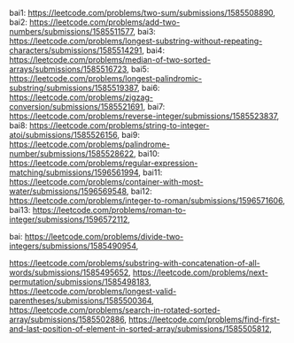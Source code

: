 bai1: https://leetcode.com/problems/two-sum/submissions/1585508890,
bai2: https://leetcode.com/problems/add-two-numbers/submissions/1585511577,
bai3: https://leetcode.com/problems/longest-substring-without-repeating-characters/submissions/1585514291,
bai4: https://leetcode.com/problems/median-of-two-sorted-arrays/submissions/1585516723,
bai5: https://leetcode.com/problems/longest-palindromic-substring/submissions/1585519387,
bai6: https://leetcode.com/problems/zigzag-conversion/submissions/1585521691,
bai7: https://leetcode.com/problems/reverse-integer/submissions/1585523837,
bai8: https://leetcode.com/problems/string-to-integer-atoi/submissions/1585526156,
bai9: https://leetcode.com/problems/palindrome-number/submissions/1585528622,
bai10: https://leetcode.com/problems/regular-expression-matching/submissions/1596561994,
bai11: https://leetcode.com/problems/container-with-most-water/submissions/1596569548,
bai12: https://leetcode.com/problems/integer-to-roman/submissions/1596571606,
bai13: https://leetcode.com/problems/roman-to-integer/submissions/1596572112,     

bai: https://leetcode.com/problems/divide-two-integers/submissions/1585490954,

https://leetcode.com/problems/substring-with-concatenation-of-all-words/submissions/1585495652,
https://leetcode.com/problems/next-permutation/submissions/1585498183,
https://leetcode.com/problems/longest-valid-parentheses/submissions/1585500364,
https://leetcode.com/problems/search-in-rotated-sorted-array/submissions/1585502886,
https://leetcode.com/problems/find-first-and-last-position-of-element-in-sorted-array/submissions/1585505812,


